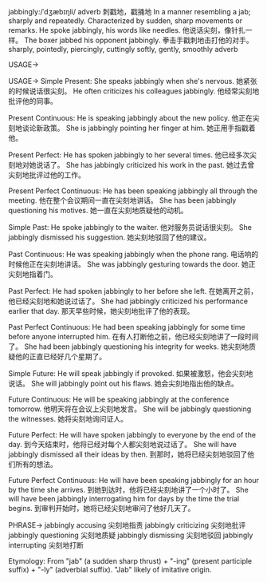 jabbingly:/ˈdʒæbɪŋli/
adverb
刺戳地，戳捅地
In a manner resembling a jab; sharply and repeatedly.  Characterized by sudden, sharp movements or remarks.
He spoke jabbingly, his words like needles.  他说话尖刻，像针扎一样。
The boxer jabbed his opponent jabbingly. 拳击手戳刺地击打他的对手。
sharply, pointedly, piercingly, cuttingly
softly, gently, smoothly
adverb

USAGE->

USAGE->
Simple Present:
She speaks jabbingly when she's nervous. 她紧张的时候说话很尖刻。
He often criticizes his colleagues jabbingly. 他经常尖刻地批评他的同事。


Present Continuous:
He is speaking jabbingly about the new policy. 他正在尖刻地谈论新政策。
She is jabbingly pointing her finger at him. 她正用手指戳着他。


Present Perfect:
He has spoken jabbingly to her several times. 他已经多次尖刻地对她说话了。
She has jabbingly criticized his work in the past. 她过去曾尖刻地批评过他的工作。


Present Perfect Continuous:
He has been speaking jabbingly all through the meeting. 他在整个会议期间一直在尖刻地讲话。
She has been jabbingly questioning his motives. 她一直在尖刻地质疑他的动机。


Simple Past:
He spoke jabbingly to the waiter. 他对服务员说话很尖刻。
She jabbingly dismissed his suggestion. 她尖刻地驳回了他的建议。


Past Continuous:
He was speaking jabbingly when the phone rang.  电话响的时候他正在尖刻地讲话。
She was jabbingly gesturing towards the door. 她正尖刻地指着门。


Past Perfect:
He had spoken jabbingly to her before she left. 在她离开之前，他已经尖刻地和她说过话了。
She had jabbingly criticized his performance earlier that day. 那天早些时候，她尖刻地批评了他的表现。


Past Perfect Continuous:
He had been speaking jabbingly for some time before anyone interrupted him. 在有人打断他之前，他已经尖刻地讲了一段时间了。
She had been jabbingly questioning his integrity for weeks. 她尖刻地质疑他的正直已经好几个星期了。


Simple Future:
He will speak jabbingly if provoked. 如果被激怒，他会尖刻地说话。
She will jabbingly point out his flaws. 她会尖刻地指出他的缺点。


Future Continuous:
He will be speaking jabbingly at the conference tomorrow. 他明天将在会议上尖刻地发言。
She will be jabbingly questioning the witnesses. 她将尖刻地询问证人。


Future Perfect:
He will have spoken jabbingly to everyone by the end of the day. 到今天结束时，他将已经对每个人都尖刻地说过话了。
She will have jabbingly dismissed all their ideas by then. 到那时，她将已经尖刻地驳回了他们所有的想法。


Future Perfect Continuous:
He will have been speaking jabbingly for an hour by the time she arrives. 到她到达时，他将已经尖刻地讲了一个小时了。
She will have been jabbingly interrogating him for days by the time the trial begins. 到审判开始时，她将已经尖刻地审问了他好几天了。


PHRASE->
jabbingly accusing  尖刻地指责
jabbingly criticizing  尖刻地批评
jabbingly questioning  尖刻地质疑
jabbingly dismissing  尖刻地驳回
jabbingly interrupting  尖刻地打断


Etymology:  From "jab" (a sudden sharp thrust) + "-ing" (present participle suffix) + "-ly" (adverbial suffix).  "Jab" likely of imitative origin.
